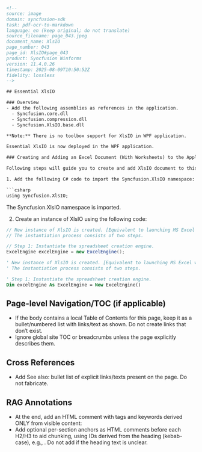```html
<!-- 
source: image
domain: syncfusion-sdk
task: pdf-ocr-to-markdown
language: en (keep original; do not translate)
source_filename: page_043.jpeg
document_name: XlsIO
page_number: 043
page_id: XlsIO#page_043
product: Syncfusion Winforms
version: 11.4.0.26
timestamp: 2025-08-09T10:50:52Z
fidelity: lossless
-->

## Essential XlsIO

### Overview
- Add the following assemblies as references in the application.
  - Syncfusion.core.dll
  - Syncfusion.compression.dll
  - Syncfusion.XlsIO.base.dll

**Note:** There is no toolbox support for XlsIO in WPF application.

Essential XlsIO is now deployed in the WPF application.

### Creating and Adding an Excel Document (With Worksheets) to the Application

Following steps will guide you to create and add XlsIO document to this application:

1. Add the following C# code to import the Syncfusion.XlsIO namespace:

```csharp
using Syncfusion.XlsIO;
```

The Syncfusion.XlsIO namespace is imported.

2. Create an instance of XlsIO using the following code:

```csharp
// New instance of XlsIO is created. [Equivalent to launching MS Excel with no workbooks open].
// The instantiation process consists of two steps.

// Step 1: Instantiate the spreadsheet creation engine.
ExcelEngine excelEngine = new ExcelEngine();
```

```vb
' New instance of XlsIO is created. [Equivalent to launching MS Excel with no workbooks open].
' The instantiation process consists of two steps.

' Step 1: Instantiate the spreadsheet creation engine.
Dim excelEngine As ExcelEngine = New ExcelEngine()
```

## Page-level Navigation/TOC (if applicable)
- If the body contains a local Table of Contents for this page, keep it as a bullet/numbered list with links/text as shown. Do not create links that don’t exist.
- Ignore global site TOC or breadcrumbs unless the page explicitly describes them.

## Cross References
- Add See also: bullet list of explicit links/texts present on the page. Do not fabricate.

## RAG Annotations
- At the end, add an HTML comment with tags and keywords derived ONLY from visible content:
  <!-- tags: [product, module, control, api, version?] keywords: [k1, k2, ...] -->
 - Add optional per-section anchors as HTML comments before each H2/H3 to aid chunking, using IDs derived from the heading (kebab-case), e.g., <!-- anchor: XlsIO#page_043#getting-started -->. Do not add if the heading text is unclear.
```